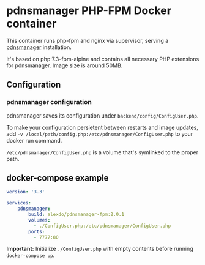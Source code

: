 # pdnsmanager PHP-FPM Docker container

This container runs php-fpm and nginx via supervisor, serving a [pdnsmanager](https://pdnsmanager.org/quickstart/) installation.

It's based on php:7.3-fpm-alpine and contains all necessary PHP extensions for pdnsmanager. Image size is around 50MB.

## Configuration

### pdnsmanager configuration

pdnsmanager saves its configuration under `backend/config/ConfigUser.php`.  

To make your configuration persietent between restarts and image updates, add 
`-v /local/path/config.php:/etc/pdnsmanager/ConfigUser.php` to your docker run command.

`/etc/pdnsmanager/ConfigUser.php` is a volume that's symlinked to the proper path.

## docker-compose example

```yaml
version: '3.3'

services:
    pdnsmanager:
        build: alexdo/pdnsmanager-fpm:2.0.1
        volumes:
          - ./ConfigUser.php:/etc/pdnsmanager/ConfigUser.php
        ports:
          - 7777:80
```

**Important:** Initialize `./ConfigUser.php` with empty contents before running `docker-compose up`.


